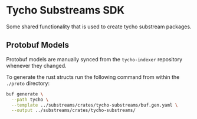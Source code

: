 # Tycho Substreams SDK

Some shared functionality that is used to create tycho substream packages.

## Protobuf Models

Protobuf models are manually synced from the `tycho-indexer` repository whenever they 
changed.

To generate the rust structs run the following command from within the `./proto` 
directory:

```bash
buf generate \
  --path tycho \
  --template ../substreams/crates/tycho-substreams/buf.gen.yaml \
  --output ../substreams/crates/tycho-substreams/ 
```